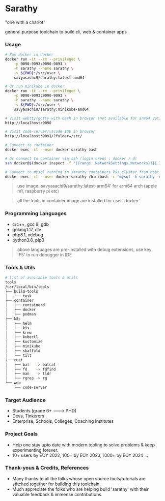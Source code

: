 # Sarathy
"one with a chariot"

general purpose toolchain to build cli, web & container apps

### Usage
```bash
# Run docker in docker
docker run -it --rm --privileged \
    -p 9090-9093:9090-9093 \
    -h sarathy --name sarathy \
    -v ${PWD}:/src/user \
    savyasachi9/sarathy:latest-amd64

# Or run minikube in docker
docker run -it --rm --privileged \
    -p 9090-9093:9090-9093 \
    -h sarathy --name sarathy \
    -v ${PWD}:/src/user \
    savyasachi9/sarathy:minikube-amd64

# Visit webtty/gotty with bash in browser (not available for arm64 yet)
http://localhost:9090

# Visit code-server/vscode IDE in browser
http://localhost:9091/?folder=/src/

# Connect to container
docker exec -it --user docker sarathy bash

# Or connect to container via ssh (login creds : docker / d)
ssh docker@$(docker inspect -f '{{range .NetworkSettings.Networks}}{{.IPAddress}}{{end}}' sarathy)

# Connect to mysql running in sarathy containers k8s cluster from host OS (if using minikube image)
docker exec -it --user docker sarathy /bin/bash -c 'mysql -h sarathy -u root -proot'
```
> use image 'savyasachi9/sarathy:latest-arm64' for arm64 arch (apple m1, raspberry pi etc)

> all the tools in container image are installed for user 'docker'

### Programming Languages
- c/c++, gcc 9, gdb
- golang1.17, dlv
- php8.1, xdebug
- python3.8, pip3

> above languages are pre-installed with debug extensions, use key 'F5' to run debugger in IDE


### Tools & Utils
```bash
# list of available tools & utils
tools
/usr/local/bin/tools
├── build-tools
│   └── task
├── container
│   ├── containerd
│   ├── docker
│   └── podman
├── k8s
│   ├── helm
│   ├── k9s
│   ├── krew
│   ├── kubectl
│   ├── kustomize
│   ├── minikube
│   ├── skaffold
│   └── tilt
├── rust
│   ├── bat   -> batcat
│   ├── fd    -> fdfind
│   ├── man   -> tldr
│   └── rgrep -> rg
└── web
    └── code-server
```

### Target Audience
- Students (grade 6+ ---> PHD)
- Devs, Tinkerers
- Enterprise, Schools, Colleges, Coaching Institutes

### Project Goals
- Help one stay upto date with modern tooling to solve problems & keep experimenting forever.
- 10+ users by EOY 2022, 100+ by EOY 2023, 1000+ by EOY 2024 ...

### Thank-yous & Credits, References
- Many thanks to all the folks whose open source tools/tutorials are stitched together for building this toolchain.
- Much appreciate the folks who are helping build 'sarathy' with their valuable feedback & immense contributions.